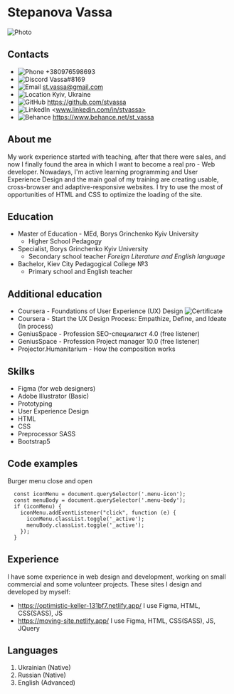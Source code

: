 #  **Stepanova Vassa** 
![Photo](rsschool\rsschool-cv\img\Avatar-mini.jpg)  

## Contacts
* ![Phone](rsschool-cv\img\Phone.svg) +380976598693  
* ![Discord](rsschool-cv\img\Discord.svg) Vassa#8169  
* ![Email](rsschool-cv\img\Email.svg) st.vassa@gmail.com  
* ![Location](rsschool-cv\img\Location.svg) Kyiv, Ukraine  
* ![GitHub](rsschool-cv\img\GitHub.svg) <https://github.com/stvassa>  
* ![LinkedIn](rsschool-cv\img\Li.svg) <www.linkedin.com/in/stvassa> 
* ![Behance](rsschool-cv\img\Be.svg) <https://www.behance.net/st_vassa>  


## About me
My work experience started with teaching, after that there were sales, and now I finally found the area in which I want to become a real pro - Web developer.
Nowadays, I'm active learning programming and User Experience Design and the main goal of my training are creating usable, cross-browser and adaptive-responsive websites. I try to use the most of opportunities of HTML and CSS to optimize the loading of the site.


## Education
* Master of Education - MEd, Borys Grinchenko Kyiv University
  * Higher School Pedagogy
* Specialist, Borys Grinchenko Kyiv University
  * Secondary school teacher *Foreign Literature and English language*
* Bachelor, Kiev City Pedagogical College №3 
  * Primary school and English teacher 


## Additional education
* Coursera - Foundations of User Experience (UX) Design 
  ![Certificate](rsschool-cv\img\Certificate.png)  
* Coursera - Start the UX Design Process: Empathize, Define, and Ideate (In process)  
* GeniusSpace - Profession SEO-специалист 4.0 (free listener)  
* GeniusSpace - Profession Project manager 10.0 (free listener)  
* Projector.Humanitarium - How the composition works  


## Skilks
* Figma (for web designers)
* Adobe Illustrator (Basic)  
* Prototyping 
* User Experience Design  
* HTML  
* CSS  
* Preprocessor SASS  
* Bootstrap5  


## Code examples
Burger menu close and open

```
  const iconMenu = document.querySelector('.menu-icon');
  const menuBody = document.querySelector('.menu-body');
  if (iconMenu) {
    iconMenu.addEventListener("click", function (e) {
      iconMenu.classList.toggle('_active');
      menuBody.classList.toggle('_active');
    });
  }
```


## Experience
I have some experience in web design and development, working on small commercial and some volunteer projects.
These sites I design and developed by myself:
* <https://optimistic-keller-131bf7.netlify.app/> I use Figma, HTML, CSS(SASS), JS
* <https://moving-site.netlify.app/> I use Figma, HTML, CSS(SASS), JS, JQuery 


## Languages
1. Ukrainian (Native)
2. Russian (Native)
3. English (Advanced)

